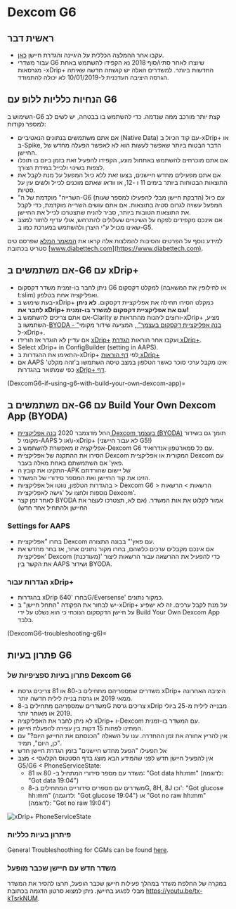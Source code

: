 # Dexcom G6

## ראשית דבר

-   עקבו אחר ההמלצה הכללית על היגיינה והגדרת חיישן [כאן](../Hardware/GeneralCGMRecommendation.md).
-   עבור משדרי G6 שיוצרו לאחר סתיו/סוף 2018 נא הקפידו להשתמש באחת מגרסאות -xDrip+ החדשות ביותר</a>. למשדרים האלה יש קושחה חדשה שאיתה הגרסה היציבה העדכנית  ל-10/01/2019 לא יכולה להתמודד.

## הנחיות כלליות ללופ עם G6

השימוש ב-G6 קצת יותר מורכב ממה שנדמה. כדי להשתמש בו בבטחה, יש לשים לב למספר נקודות:

-   אם אתם משתמשים בנתונים הנאטיביים (Native Data) עם קוד הכיול ב-xDrip+ או ב-Spike, הדבר הבטוח ביותר שאפשר לעשות הוא לא לאפשר הפעלה מחדש של החיישן.
-   אם אתם מוכרחים להשתמש באתחול מונע, הקפידו להפעיל זאת בזמן ביום בו תוכלו לצפות בשינוי ולכייל במידת הצורך.
-   אם אתם מפעילים מחדש חיישנים, בצעו זאת ללא כיול המפעל על מנת לקבל את התוצאות הבטוחות ביותר בימים 11 ו -12, או וודאו שאתם מוכנים לכייל ולשים עין על סטיות.
-   "השרייה" מוקדמת של ה-G6 (הדבקת חיישן מבלי להפעילו למספר שעות) עם כיול המפעל עשויה לגרום סטיה בתוצאות. אם אתם עושים השרייה מוקדמת, כדי לקבל את התוצאות הטובות ביותר, סביר להניח שתצטרכו לכייל את החיישן.
-   אם אינכם מקפידים לפקח על השינויים שעלולים להתרחש, אולי עדיף לחזור למצב שאינו מכויל ע"י היצרן ולהשתמש במערכת כמו ב-G5.

למידע נוסף על הפרטים והסיבות להמלצות אלה קראו את [המאמר המלא](https://www.diabettech.com/artificial-pancreas/diy-looping-and-cgm/) שפרסם טים סטריט בכתובת [www.diabettech.com](https://www.diabettech.com).

## אם משתמשים ב-G6 עם xDrip+

-   ניתן לחבר בו-זמנית משדר דקסקום G6 למקלט דקסקום (או לחילופין את המשאבה t:slim) ואפליקציה אחת בטלפון.
-   בעת שימוש ב-xDrip+ כמקלט הסירו תחילה את אפליקציית דקסקום. **לא ניתן לחבר את xDrip+ וגם את אפליקציית דקסקום למשדר בו-זמנית!**
-   אם אתם צריכים להשתמש ב-Clarity ורוצים ליהנות מהתראות ש-xDrip+ מציע, השתמשו ב-[BYODA - "בנה אפליקציית דקסקום בעצמך" ](DexcomG6-if-using-g6-with-build-your-own-dexcom-app), המציעה שידור מקומי ל-xDrip+.
-   אם עדיין לא הוגדר אז הורידו [xDrip+](https://github.com/NightscoutFoundation/xDrip) ועקבו אחר הוראות [הגדרת xDrip+](../Configuration/xdrip.md).
-   Select xDrip+ in ConfigBuilder (setting in AAPS).
-   התאימו את ההגדרות ב-xDrip+ לפי [דף הוראות   xDrip+](../Configuration/xdrip.md)
-   אם AAPS אינו מקבל ערכי סוכר כאשר הטלפון במצב טיסה השתמשו ב'זהה מקלט' כפי שמתואר בהגדרות [xDrip+ דף](../Configuration/xdrip.md).

(DexcomG6-if-using-g6-with-build-your-own-dexcom-app)=
## אם משתמשים ב-G6 עם Build Your Own Dexcom App (BYODA)

-   החל מדצמבר 2020 [בנה אפליקציית Dexcom בעצמך (BYODA)](https://docs.google.com/forms/d/e/1FAIpQLScD76G0Y-BlL4tZljaFkjlwuqhT83QlFM5v6ZEfO7gCU98iJQ/viewform?fbzx=2196386787609383750&fbclid=IwAR2aL8Cps1s6W8apUVK-gOqgGpA-McMPJj9Y8emf_P0-_gAsmJs6QwAY-o0) תומך גם בשידור מקומי ל-AAPS ו\או ל-xDrip+ (לא עבור חיישני G5!)
-   אפליקציה זו מאפשרת להשתמש ב-Dexcom G6 עם כל סמארטפון אנדרואיד.
-   הסירו את ההתקנה של אפליקציית Dexcom המקורית או אפליקציית Dexcom עם פאץ' אם השתמשתם באחת מאלה בעבר.
-   התקינו את קובץ ה-APK של יישום שהורדתם
-   הזינו את קוד החיישן ואת המספר סידורי של המשדר.
-   בהגדרות הטלפון, נווטו אל אפליקציות > Dexcom G6 > הרשאות > הרשאות נוספות ולחצו על 'גישה לאפליקציית Dexcom'.
-   לאחר זמן קצר BYODA אמור לקלוט את אות המשדר. (אם לא, תצטרכו לעצור את החיישן ולהתחיל אחד חדש)

### Settings for AAPS

-   בחרו "אפליקציית Dexcom עם פאץ'" בבונה התצורה.
-   אם אינכם מקבלים ערכים כלשהם, בחרו מקור נתונים אחר,   אז בחר מחדש את 'אפליקציית Dexcom (מעודכנת)' כדי להפעיל את   ההרשאה עבור הרשאות ליצור את הקשר בין AAPS   ושידור BYODA.

### הגדרות עבור xDrip+

-   בהגדרות xDrip בחרו '640G/Eversense' כמקור נתונים.
-   יש לבחור את הפקודה "התחל חיישן" ב-xDrip+ על מנת   לקבל ערכים. זה לא ישפיע על חיישן הדקסקום הנוכחי כי הוא נשלט על ידי   Build Your Own Dexcom App בלבד.


(DexcomG6-troubleshooting-g6)=
## פתרון בעיות G6

### פתרון בעיות ספציפיות של Dexcom G6

-   משדרים שמספריהם מתחילים ב-80 או 81 צריכים גרסת xDrip+ היציבה האחרונה ממאי 2019 או גרסת בנייה לילית חדשה יותר.
-   משדרים שמספריהם מתחילים ב-8G צריכים גרסת xDrip מבנייה לילית מ-25 ביולי 2019 או מאוחר יותר.
-   לא ניתן לחבר את האפליקציה xDrip+ ו-Dexcom עם המשדר בו-זמנית.
-   המתינו לפחות 15 דקות בין עצירה להפעלת חיישן.
-   אין להריץ אחורה את זמן ההחדרה. ענו על השאלה   "הכנסתם את החיישן היום?" עם "כן, היום", תמיד.
-   אל תפעילו "הפעל מחדש חיישנים" בזמן הגדרת חיישן חדש
-   אין להפעיל חיישן חדש לפני שהמידע הבא מוצג בדף הסטטוס הקלאסי > מצב G5/G6 < PhoneServiceState:
    -   משדר עם מספר סידורי המתחיל ב- 80 או 81: "Got data hh:mm"   (לדוגמה: "Got data 19:04")
    -   משדרים עם מספרים סידוריים המתחילים ב-8G, 8H, 8J וכו': "Got glucose hh:mm" (לדוגמה: "Got glucose 19:04") או "Got no raw hh:mm" (לדוגמה: "Got no raw 19:04")

![xDrip+ PhoneServiceState](../images/xDrip_Dexcom_PhoneServiceState.png)

### פיתרון בעיות כלליות

General Troubleshoothing for CGMs can be found [here](./GeneralCGMRecommendation.md#troubleshooting).

### משדר חדש עם חיישן שכבר מופעל

במקרה של החלפת משדר במהלך פעילות חיישן שכבר הופעל, תרצו להסיר את המשדר מבלי לפגוע בחיישן. ניתן למצוא סרטון הדגמה בכתובת <https://youtu.be/tx-kTsrkNUM>.
